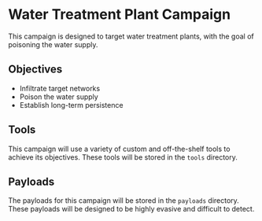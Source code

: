 # Water Treatment Plant Campaign

This campaign is designed to target water treatment plants, with the goal of poisoning the water supply.

## Objectives

- Infiltrate target networks
- Poison the water supply
- Establish long-term persistence

## Tools

This campaign will use a variety of custom and off-the-shelf tools to achieve its objectives. These tools will be stored in the `tools` directory.

## Payloads

The payloads for this campaign will be stored in the `payloads` directory. These payloads will be designed to be highly evasive and difficult to detect.
